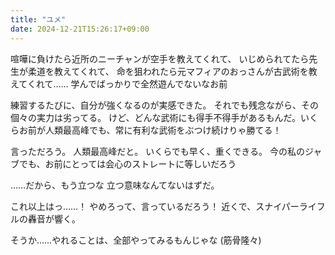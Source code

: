 ```yaml
---
title: "ユメ"
date: 2024-12-21T15:26:17+09:00
---
```

喧嘩に負けたら近所のニーチャンが空手を教えてくれて、
いじめられてたら先生が柔道を教えてくれて、
命を狙われたら元マフィアのおっさんが古武術を教えてくれて……
学んでばっかりで全然遊んでないなお前


練習するたびに、自分が強くなるのが実感できた。
それでも残念ながら、その個々の実力は劣ってる。
けど、どんな武術にも得手不得手があるもんだ。いくらお前が人類最高峰でも、常に有利な武術をぶつけ続けりゃ勝てる！

言っただろう。
人類最高峰だと。
いくらでも早く、重くできる。
今の私のジャブでも、お前にとっては会心のストレートに等しいだろう

……だから、もう立つな
立つ意味なんてないはずだ。

これ以上はっ……！
やめろって、言っているだろう！
近くで、スナイパーライフルの轟音が響く。

そうか……やれることは、全部やってみるもんじゃな
(筋骨隆々)
